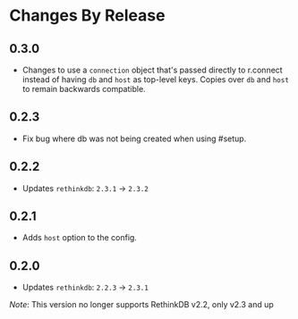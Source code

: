 # Changes By Release

## 0.3.0
* Changes to use a `connection` object that's passed directly to r.connect instead of having `db` and `host` as top-level keys. Copies over `db` and `host` to remain backwards compatible.

## 0.2.3
* Fix bug where db was not being created when using #setup.

## 0.2.2
* Updates `rethinkdb`: `2.3.1` -> `2.3.2`

## 0.2.1
* Adds `host` option to the config.

## 0.2.0
* Updates `rethinkdb`: `2.2.3` -> `2.3.1` 

_Note_: This version no longer supports RethinkDB v2.2, only v2.3 and up
